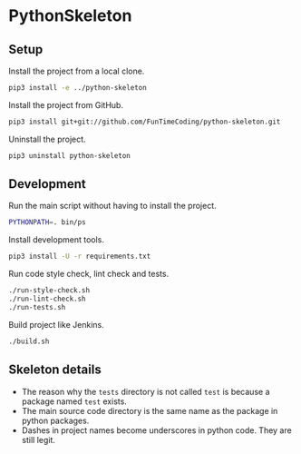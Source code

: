 # PythonSkeleton


## Setup

Install the project from a local clone.

```sh
pip3 install -e ../python-skeleton
```

Install the project from GitHub.

```sh
pip3 install git+git://github.com/FunTimeCoding/python-skeleton.git
```

Uninstall the project.

```sh
pip3 uninstall python-skeleton
```


## Development

Run the main script without having to install the project.

```sh
PYTHONPATH=. bin/ps
```

Install development tools.

```sh
pip3 install -U -r requirements.txt
```

Run code style check, lint check and tests.

```sh
./run-style-check.sh
./run-lint-check.sh
./run-tests.sh
```

Build project like Jenkins.

```sh
./build.sh
```


## Skeleton details

* The reason why the `tests` directory is not called `test` is because a package named `test` exists.
* The main source code directory is the same name as the package in python packages.
* Dashes in project names become underscores in python code. They are still legit.
